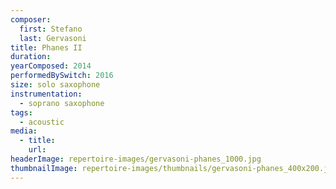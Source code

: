 ```yaml
---
composer:
  first: Stefano
  last: Gervasoni
title: Phanes II
duration:
yearComposed: 2014
performedBySwitch: 2016
size: solo saxophone
instrumentation:
  - soprano saxophone
tags:
  - acoustic
media:
  - title:
    url:
headerImage: repertoire-images/gervasoni-phanes_1000.jpg
thumbnailImage: repertoire-images/thumbnails/gervasoni-phanes_400x200.jpg
---
```

